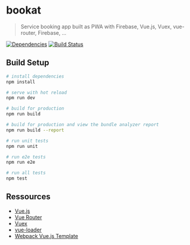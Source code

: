 # bookat

> Service booking app built as PWA with Firebase, Vue.js, Vuex, vue-router, Firebase, ...

[![Dependencies](https://david-dm.org/naderio/bookat.svg)](https://david-dm.org/naderio/bookat)
[![Build Status](https://travis-ci.org/naderio/bookat.svg?branch=master)](https://travis-ci.org/naderio/bookat)


## Build Setup

``` bash
# install dependencies
npm install

# serve with hot reload
npm run dev

# build for production
npm run build

# build for production and view the bundle analyzer report
npm run build --report

# run unit tests
npm run unit

# run e2e tests
npm run e2e

# run all tests
npm test
```

## Ressources

- [Vue.js](https://vuejs.org/v2/guide/)
- [Vue Router](https://router.vuejs.org/en/)
- [Vuex](https://vuex.vuejs.org/en/)
- [vue-loader](http://vuejs.github.io/vue-loader)
- [Webpack Vue.js Template](http://vuejs-templates.github.io/webpack/)
